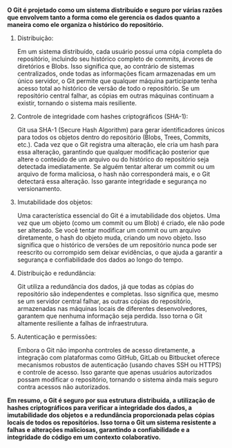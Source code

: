 **O Git é projetado como um sistema distribuído e seguro por várias razões que envolvem tanto a forma como ele gerencia os dados quanto a maneira como ele organiza o histórico do repositório.**

1. Distribuição:

      Em um sistema distribuído, cada usuário possui uma cópia completa do repositório, incluindo seu histórico completo de commits, árvores de diretórios e Blobs. Isso significa que, ao contrário de sistemas centralizados, onde todas as informações ficam armazenadas em um único servidor, o Git permite que qualquer máquina participante tenha acesso total ao histórico de versão de todo o repositório. Se um repositório central falhar, as cópias em outras máquinas continuam a existir, tornando o sistema mais resiliente.

2. Controle de integridade com hashes criptográficos (SHA-1):

      Git usa SHA-1 (Secure Hash Algorithm) para gerar identificadores únicos para todos os objetos dentro do repositório (Blobs, Trees, Commits, etc.). Cada vez que o Git registra uma alteração, ele cria um hash para essa alteração, garantindo que qualquer modificação posterior que altere o conteúdo de um arquivo ou do histórico do repositório seja detectada imediatamente. Se alguém tentar alterar um commit ou um arquivo de forma maliciosa, o hash não corresponderá mais, e o Git detectará essa alteração. Isso garante integridade e segurança no versionamento.

3. Imutabilidade dos objetos:

      Uma característica essencial do Git é a imutabilidade dos objetos. Uma vez que um objeto (como um commit ou um Blob) é criado, ele não pode ser alterado. Se você tentar modificar um commit ou um arquivo diretamente, o hash do objeto muda, criando um novo objeto. Isso significa que o histórico de versões de um repositório nunca pode ser reescrito ou corrompido sem deixar evidências, o que ajuda a garantir a segurança e confiabilidade dos dados ao longo do tempo.

4. Distribuição e redundância:

      Git utiliza a redundância dos dados, já que todas as cópias do repositório são independentes e completas. Isso significa que, mesmo se um servidor central falhar, as outras cópias do repositório, armazenadas nas máquinas locais de diferentes desenvolvedores, garantem que nenhuma informação seja perdida. Isso torna o Git altamente resiliente a falhas de infraestrutura.

5. Autenticação e permissões:

      Embora o Git não imponha controles de acesso diretamente, a integração com plataformas como GitHub, GitLab ou Bitbucket oferece mecanismos robustos de autenticação (usando chaves SSH ou HTTPS) e controle de acesso. Isso garante que apenas usuários autorizados possam modificar o repositório, tornando o sistema ainda mais seguro contra acessos não autorizados.

**Em resumo, o Git é seguro por sua estrutura distribuída, a utilização de hashes criptográficos para verificar a integridade dos dados, a imutabilidade dos objetos e a redundância proporcionada pelas cópias locais de todos os repositórios. Isso torna o Git um sistema resistente a falhas e alterações maliciosas, garantindo a confiabilidade e a integridade do código em um contexto colaborativo.**